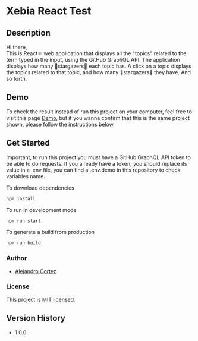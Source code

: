 # Xebia React Test

## Description

Hi there,  
This is React⚛️ web application that displays all the "topics" related to the term typed in the input, using the GitHub GraphQL API. The application displays how many 🌟stargazers🌟  each topic has. A click on a topic displays the topics related to that topic, and how many 🌟stargazers🌟 they have. And so forth.

## Demo
To check the result instead of run this project on your computer, feel free to visit this page [Demo](https://xebia-react-test.netlify.app/), but if you wanna confirm that this is the same project shown, please follow the instructions below.  
 
## Get Started  

Important, to run this project you must have a GitHub GraphQL API token to be able to do requests. If you already have a token, you should replace its value in a .env file, you can find a .env.demo in this repository to check variables name.  

To download dependencies

```sh
npm install
```

To run in development mode

```sh
npm run start
```

To generate a build from production
```sh
npm run build
```

### Author
* [Alejandro Cortez](https://www.linkedin.com/in/alejandro-cortez/)  

### License

This project is [MIT licensed](./LICENSE).

## Version History

* 1.0.0


